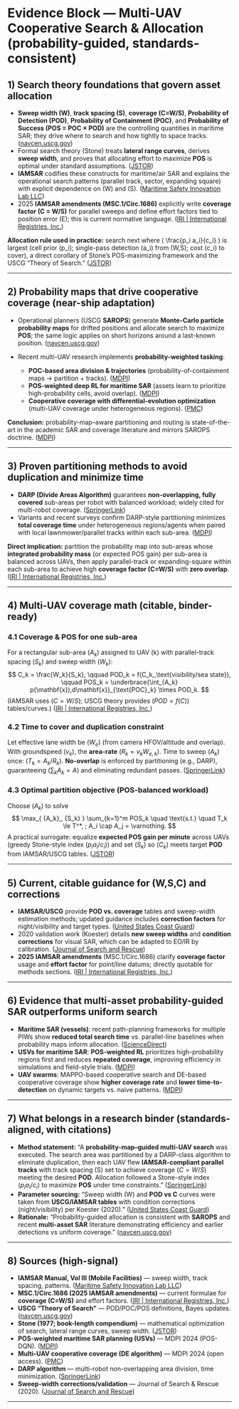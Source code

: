 # Evidence Block — Multi-UAV Cooperative Search & Allocation (probability-guided, standards-consistent) #

## 1) Search theory foundations that govern asset allocation ##

- **Sweep width (W)**, **track spacing (S)**, **coverage (C=W/S)**, **Probability of Detection (POD)**, **Probability of Containment (POC)**, and **Probability of Success (POS = POC × POD)** are the controlling quantities in maritime SAR; they drive where to search and how tightly to space tracks. ([navcen.uscg.gov][1])
- Formal search theory (Stone) treats **lateral range curves**, derives **sweep width**, and proves that allocating effort to maximize **POS** is optimal under standard assumptions. ([JSTOR][2])
- **IAMSAR** codifies these constructs for maritime/air SAR and explains the operational search patterns (parallel track, sector, expanding square) with explicit dependence on (W) and (S). ([Maritime Safety Innovation Lab LLC][3])
- 2025 **IAMSAR amendments (MSC.1/Circ.1686)** explicitly write **coverage factor (C = W/S)** for parallel sweeps and define effort factors tied to position error (E); this is current normative language. ([IRI | International Registries, Inc.][4])

**Allocation rule used in practice:** search next where ( \frac{p_i a_i}{c_i} ) is largest (cell prior (p_i); single-pass detection (a_i) from (W,S); cost (c_i) to cover), a direct corollary of Stone’s POS-maximizing framework and the USCG “Theory of Search.” ([JSTOR][2])

---

## 2) Probability maps that drive cooperative coverage (near-ship adaptation) ##

- Operational planners (USCG **SAROPS**) generate **Monte-Carlo particle probability maps** for drifted positions and allocate search to maximize **POS**; the same logic applies on short horizons around a last-known position. ([navcen.uscg.gov][1])
- Recent multi-UAV research implements **probability-weighted tasking**:

    - **POC-based area division & trajectories** (probability-of-containment maps → partition + tracks). ([MDPI][5])
    - **POS-weighted deep RL for maritime SAR** (assets learn to prioritize high-probability cells, avoid overlap). ([MDPI][6])
    - **Cooperative coverage with differential-evolution optimization** (multi-UAV coverage under heterogeneous regions). ([PMC][7])

**Conclusion:** probability-map–aware partitioning and routing is state-of-the-art in the academic SAR and coverage literature and mirrors SAROPS doctrine. ([MDPI][6])

---

## 3) Proven partitioning methods to avoid duplication and minimize time ##

- **DARP (Divide Areas Algorithm)** guarantees **non-overlapping, fully covered** sub-areas per robot with balanced workload; widely cited for multi-robot coverage. ([SpringerLink][8])
- Variants and recent surveys confirm DARP-style partitioning minimizes **total coverage time** under heterogeneous regions/agents when paired with local lawnmower/parallel tracks within each sub-area. ([MDPI][9])

**Direct implication:** partition the probability map into sub-areas whose **integrated probability mass** (or expected POS gain) per sub-area is balanced across UAVs, then apply parallel-track or expanding-square within each sub-area to achieve high **coverage factor (C=W/S)** with **zero overlap**. ([IRI | International Registries, Inc.][4])

---

## 4) Multi-UAV coverage math (citable, binder-ready) ##

### 4.1 Coverage & POS for one sub-area ###

For a rectangular sub-area ($A_k$) assigned to UAV (k) with parallel-track spacing ($S_k$) and sweep width ($W_k$):
$$
C_k = \frac{W_k}{S_k}, \qquad POD_k = f(C_k,,\text{visibility/sea state}), \qquad POS_k = \underbrace{\int_{A_k} p(\mathbf{x}),d\mathbf{x}}_{\text{POC}_k} \times POD_k.
$$
(IAMSAR uses ($C=W/S$); USCG theory provides ($POD=f(C)$) tables/curves.) ([IRI | International Registries, Inc.][4])

### 4.2 Time to cover and duplication constraint ###

Let effective lane width be ($W_e$) (from camera HFOV/altitude and overlap). With groundspeed ($v_k$), the **area-rate** ($R_k = v_k W_{e,k}$). Time to sweep ($A_k$) once: ($T_k = A_k/R_k$). **No-overlap** is enforced by partitioning (e.g., DARP), guaranteeing ($\sum_k A_k = A$) and eliminating redundant passes. ([SpringerLink][8])

### 4.3 Optimal partition objective (POS-balanced workload) ###

Choose ($A_k$) to solve
$$
\max_{ {A_k},, {S_k} } \sum_{k=1}^m POS_k \quad \text{s.t.} \quad T_k \le T^*, ; A_i \cap A_j = \varnothing.
$$
A practical surrogate: equalize **expected POS gain per minute** across UAVs (greedy Stone-style index ($p_i a_i/c_i)$) and set ($S_k$) so ($C_k$) meets target **POD** from IAMSAR/USCG tables. ([JSTOR][2])

---

## 5) Current, citable guidance for (W,S,C) and corrections ##

- **IAMSAR/USCG** provide **POD vs. coverage** tables and sweep-width estimation methods; updated guidance includes **correction factors** for night/visibility and target types. ([United States Coast Guard][10])
- 2020 validation work (Koester) details **new sweep widths** and **condition corrections** for visual SAR, which can be adapted to EO/IR by calibration. ([Journal of Search and Rescue][11])
- **2025 IAMSAR amendments** (MSC.1/Circ.1686) clarify **coverage factor** usage and **effort factor** for point/line datums; directly quotable for methods sections. ([IRI | International Registries, Inc.][4])

---

## 6) Evidence that multi-asset probability-guided SAR outperforms uniform search ##

- **Maritime SAR (vessels)**: recent path-planning frameworks for multiple PIWs show **reduced total search time** vs. parallel-line baselines when probability maps inform allocation. ([ScienceDirect][12])
- **USVs for maritime SAR**: **POS-weighted RL** prioritizes high-probability regions first and reduces **repeated coverage**, improving efficiency in simulations and field-style trials. ([MDPI][6])
- **UAV swarms**: MAPPO-based cooperative search and DE-based cooperative coverage show **higher coverage rate** and **lower time-to-detection** on dynamic targets vs. naive patterns. ([MDPI][13])

---

## 7) What belongs in a research binder (standards-aligned, with citations) ##

- **Method statement:** “A **probability-map–guided multi-UAV search** was executed. The search area was partitioned by a DARP-class algorithm to eliminate duplication, then each UAV flew **IAMSAR-compliant parallel tracks** with track spacing (S) set to achieve coverage ($C = W/S$) meeting the desired **POD**. Allocation followed a Stone-style index ($p_i a_i / c_i$) to maximize **POS** under time constraints.” ([SpringerLink][8])
- **Parameter sourcing:** “Sweep width (W) and **POD vs C** curves were taken from **USCG/IAMSAR tables** with condition corrections (night/visibility) per Koester (2020).” ([United States Coast Guard][10])
- **Rationale:** “Probability-guided allocation is consistent with **SAROPS** and recent **multi-asset SAR** literature demonstrating efficiency and earlier detections vs uniform coverage.” ([navcen.uscg.gov][1])

---

## 8) Sources (high-signal) ##

- **IAMSAR Manual, Vol III (Mobile Facilities)** — sweep width, track spacing, patterns. ([Maritime Safety Innovation Lab LLC][3])
- **MSC.1/Circ.1686 (2025 IAMSAR amendments)** — current formulae for **coverage (C=W/S)** and effort factors. ([IRI | International Registries, Inc.][4])
- **USCG “Theory of Search”** — POD/POC/POS definitions, Bayes updates. ([navcen.uscg.gov][1])
- **Stone (1977; book-length compendium)** — mathematical optimization of search, lateral range curves, sweep width. ([JSTOR][2])
- **POS-weighted maritime SAR planning (USVs)** — MDPI 2024 (POS-DQN). ([MDPI][6])
- **Multi-UAV cooperative coverage (DE algorithm)** — MDPI 2024 (open access). ([PMC][7])
- **DARP algorithm** — multi-robot non-overlapping area division, time minimization. ([SpringerLink][8])
- **Sweep-width corrections/validation** — Journal of Search & Rescue (2020). ([Journal of Search and Rescue][11])

---

[1]: https://www.navcen.uscg.gov/sites/default/files/pdf/Theory_of_Search.pdf "The Theory of Search - A Simplified Explanation - navcen"
[2]: https://www.jstor.org/stable/2689530 "A Mathematical Theory for Finding Lost Objects"
[3]: https://www.imo.org/en/OurWork/Safety/Pages/SearchAndRescue/Pages/IAMSAR.aspx "IAMSAR Manual"
[4]: https://www.imo.org/en/OurWork/Safety/Pages/SearchAndRescue/Pages/IAMSAR.aspx "IAMSAR Manual"
[5]: https://www.mdpi.com/2504-446X/8/4/132 "UAV Swarm Search Path Planning Method"
[6]: https://www.mdpi.com/2077-1312/12/7/1158 "USVs Path Planning for Maritime Search and Rescue"
[7]: https://www.ncbi.nlm.nih.gov/pmc/articles/PMC11274647/ "Multi-UAV Cooperative Coverage Search"
[8]: https://link.springer.com/article/10.1007/s10846-016-0461-x "DARP: Divide Areas Algorithm for Optimal Multi-Robot"
[9]: https://www.mdpi.com/2076-3417/13/14/8207 "Area Division Using Affinity Propagation for Multi-Robot"
[10]: https://www.uscg.mil/Portals/0/nsarc/DetExpReport_2004_final_s.pdf "Sweep Width Estimation for Ground Search and Rescue"
[11]: https://www.jstor.org/stable/2689530 "Search Theory and Sweep Width Estimation"
[12]: https://www.sciencedirect.com/science/article/abs/pii/S0029801823027877 "Autonomous Coverage Path Planning Algorithm"
[13]: https://www.mdpi.com/2504-446X/8/6/214 "UAV Swarm Cooperative Dynamic Target Search"
